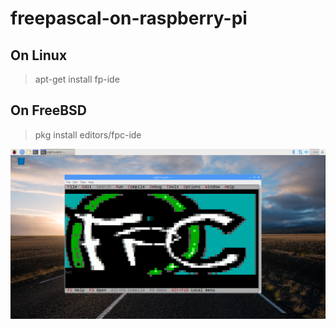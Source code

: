 # freepascal-on-raspberry-pi


## On Linux

> apt-get install fp-ide


## On FreeBSD

> pkg install editors/fpc-ide

![](https://raw.githubusercontent.com/spartrekus/freepascal-on-raspberry-pi/master/fp-ide.png)
